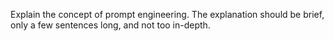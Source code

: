 Explain the concept of prompt engineering. 
The explanation should be brief, only a few sentences long, and not too in-depth.
